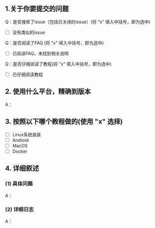 <!--
反馈前请阅读

- 常见问题： https://github.com/EvineDeng/jd-base/wiki/FAQ
- 使用教程： https://github.com/EvineDeng/jd-base/wiki/%E4%BD%BF%E7%94%A8%E6%95%99%E7%A8%8B
- 请先在 issues 页面搜索你的问题，包括已关闭的issue，很可能已被解决。
-->

<!-- 这是隐藏的信息 -->
<!-- 👆这样括起来的信息将被隐藏，填写时注意不要写在里面。 -->

<!-- 点击编辑器上方的 preview 可预览效果 -->

<!--
⚠️请_完整_填写以下模板描述问题，否则反馈将会被系统关闭。
⚠️请_完整_填写以下模板描述问题，否则反馈将会被系统关闭。
⚠️请_完整_填写以下模板描述问题，否则反馈将会被系统关闭。
⚠️请_完整_填写以下模板描述问题，否则反馈将会被系统关闭。
⚠️请_完整_填写以下模板描述问题，否则反馈将会被系统关闭。
⚠️请_完整_填写以下模板描述问题，否则反馈将会被系统关闭。
⚠️请_完整_填写以下模板描述问题，否则反馈将会被系统关闭。
⚠️请_完整_填写以下模板描述问题，否则反馈将会被系统关闭。
⚠️请_完整_填写以下模板描述问题，否则反馈将会被系统关闭。
⚠️请_完整_填写以下模板描述问题，否则反馈将会被系统关闭。

（重要事情已经说了十遍😅）
-->

## 1.关于你要提交的问题

Q：是否搜索了issue（包括已关闭的issue）(将 "x" 填入中括号，即为选中)
- [ ] 没有类似的issue

Q：是否阅读了FAQ (将 "x" 填入中括号，即为选中)
- [ ] 已阅读FAQ，未找到相关说明

Q：是否仔细阅读了教程(将 "x" 填入中括号，即为选中)
- [ ] 已仔细阅读教程 

## 2. 使用什么平台，精确到版本
A：

## 3. 按照以下哪个教程做的(使用 "x" 选择)
- [ ] Linux系统直装
- [ ] Android
- [ ] MacOS
- [ ] Docker

## 4. 详细叙述
### (1) 具体问题
A：

### (2) 详细日志
A：
